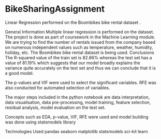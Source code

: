 # BikeSharingAssignment
Linear Regression performed on the Boombikes bike rental dataset .

General Information
Multiple linear regression is performed on the dataset.
The project is done as part of coursework in the Machine Learning module.
We are trying to find the number of rentals issued from the company based on numerous independent values such as temperature, weather, humidity, holiday, etc.
The Boombikes bike rental dataset is being used.
Conclusions
The R-squared value of the train set is 82.86% whereas the test set has a value of 81.19% which suggests that our model broadly explains the variance quite accurately on the test set and thus we can conclude that it is a good model.

The p-values and VIF were used to select the significant variables. RFE was also conducted for automated selection of variables.

The major steps included in the python notebook are data interpretation, data visualisation, data pre-processing, model training, feature selection, residual analysis, model evaluation on the test set.

Concepts such as EDA, p-value, VIF, RFE were used and model building was done using statsmodels library

Technologies Used
pandas
seaborn
matplotlib
statsmodels
sci-kit learn
